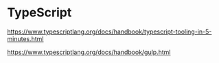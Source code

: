 # TypeScript

https://www.typescriptlang.org/docs/handbook/typescript-tooling-in-5-minutes.html

https://www.typescriptlang.org/docs/handbook/gulp.html
